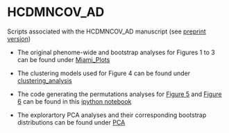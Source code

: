 # HCDMNCOV_AD
Scripts associated with the HCDMNCOV_AD manuscript (see [preprint version](https://www.biorxiv.org/content/10.1101/2022.03.15.484482v1.abstract))

* The original phenome-wide and bootstrap analyses for Figures 1 to 3 can be found under [Miami_Plots](https://github.com/dblabs-mcgill-mila/HCDMNCOV_AD/tree/master/Miami_Plots)

* The clustering models used for Figure 4 can be found under [clustering_analysis](https://github.com/dblabs-mcgill-mila/HCDMNCOV_AD/tree/master/clustering_analysis)

* The code generating the permutations analyses for [Figure 5](https://github.com/dblabs-mcgill-mila/HCDMNCOV_AD/tree/master/fig_5) and [Figure 6](https://github.com/dblabs-mcgill-mila/HCDMNCOV_AD/tree/master/fig_6) can be found in this [ipython notebook](https://github.com/dblabs-mcgill-mila/HCDMNCOV_AD/blob/master/Permutation_Analyses_Figures_5_6_09.04.22.ipynb)

* The explorartory PCA analyses and their corresponding bootstrap distributions can be found under [PCA](https://github.com/dblabs-mcgill-mila/HCDMNCOV_AD/tree/master/PCA)
